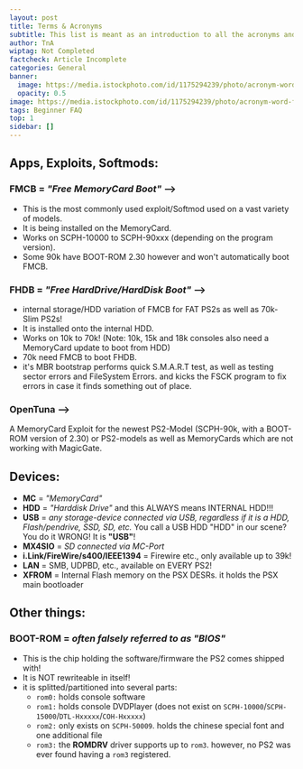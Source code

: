 ```yaml
---
layout: post
title: Terms & Acronyms
subtitle: This list is meant as an introduction to all the acronyms and terms used in the PS2 Homebrew Scene
author: TnA
wiptag: Not Completed
factcheck: Article Incomplete
categories: General
banner: 
  image: https://media.istockphoto.com/id/1175294239/photo/acronym-word-from-wooden-blocks-with-letters.webp?s=2048x2048&w=is&k=20&c=5tjM7GGKSvhEDJlMmWInz9q3NmWq1ytegO2X3sjZP5I=
  opacity: 0.5
image: https://media.istockphoto.com/id/1175294239/photo/acronym-word-from-wooden-blocks-with-letters.webp?s=2048x2048&w=is&k=20&c=5tjM7GGKSvhEDJlMmWInz9q3NmWq1ytegO2X3sjZP5I=
tags: Beginner FAQ 
top: 1
sidebar: []
---
```


## Apps, Exploits, Softmods:

### **FMCB** = *"Free MemoryCard Boot"* -->
- This is the most commonly used exploit/Softmod used on a vast variety of models.
- It is being installed on the MemoryCard.
- Works on SCPH-10000 to SCPH-90xxx (depending on the program version).
- Some 90k have BOOT-ROM 2.30 however and won't automatically boot FMCB.

### **FHDB** = *"Free HardDrive/HardDisk Boot"* -->
- internal storage/HDD variation of FMCB for FAT PS2s as well as 70k-Slim PS2s!
- It is installed onto the internal HDD.
- Works on 10k to 70k! (Note: 10k, 15k and 18k consoles also need a MemoryCard update to boot from HDD)
-  70k need FMCB to boot FHDB.
-  it's MBR bootstrap performs quick S.M.A.R.T test, as well as testing sector errors and FileSystem Errors. and kicks the FSCK program to fix errors in case it finds something out of place.

### **OpenTuna** --> 
A MemoryCard Exploit for the newest PS2-Model (SCPH-90k, with a BOOT-ROM version of 2.30) or PS2-models as well as MemoryCards which are not working with MagicGate.


## Devices:

- **MC** = *"MemoryCard"*
- **HDD** = *"Harddisk Drive"* and this ALWAYS means INTERNAL HDD!!!
- **USB** = *any storage-device connected via USB, regardless if it is a HDD, Flash/pendrive, SSD, SD, etc.* You call a USB HDD "HDD" in our scene? You do it WRONG! It is **"USB"**!
- **MX4SIO** = *SD connected via MC-Port*
- **i.Link/FireWire/s400/IEEE1394** = Firewire etc., only available up to 39k!
- **LAN** = SMB, UDPBD, etc., available on EVERY PS2!
- **XFROM** = Internal Flash memory on the PSX DESRs. it holds the PSX main bootloader

## Other things:

### **BOOT-ROM** = *often falsely referred to as "BIOS"*
- This is the chip holding the software/firmware the PS2 comes shipped with!
- It is NOT rewriteable in itself!
- it is splitted/partitioned into several parts:
   + `rom0:` holds console software
   + `rom1:` holds console DVDPlayer (does not exist on `SCPH-10000`/`SCPH-15000`/`DTL-Hxxxxx`/`COH-Hxxxxx`)
   + `rom2:` only exists on `SCPH-50009`. holds the chinese special font and one additional file
   + `rom3:` the **ROMDRV** driver supports up to `rom3`. however, no PS2 was ever found having a `rom3` registered.
